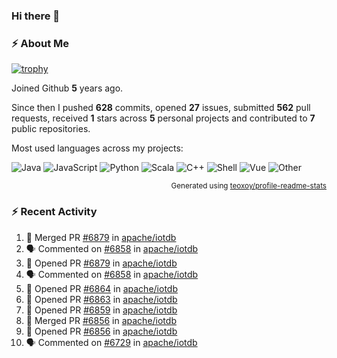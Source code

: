 ### Hi there 👋

### :zap: About Me

[![trophy](https://github-profile-trophy.vercel.app/?username=HTHou&theme=onedark)](https://github.com/ryo-ma/github-profile-trophy)
   
Joined Github **5** years ago.

Since then I pushed **628** commits, opened **27** issues, submitted **562** pull requests, received **1** stars across **5** personal projects and contributed to **7** public repositories.

Most used languages across my projects:

![Java](https://img.shields.io/static/v1?style=flat-square&label=%E2%A0%80&color=555&labelColor=%23b07219&message=Java%EF%B8%B194.4%25)
![JavaScript](https://img.shields.io/static/v1?style=flat-square&label=%E2%A0%80&color=555&labelColor=%23f1e05a&message=JavaScript%EF%B8%B11.4%25)
![Python](https://img.shields.io/static/v1?style=flat-square&label=%E2%A0%80&color=555&labelColor=%233572A5&message=Python%EF%B8%B10.7%25)
![Scala](https://img.shields.io/static/v1?style=flat-square&label=%E2%A0%80&color=555&labelColor=%23c22d40&message=Scala%EF%B8%B10.6%25)
![C++](https://img.shields.io/static/v1?style=flat-square&label=%E2%A0%80&color=555&labelColor=%23f34b7d&message=C%2B%2B%EF%B8%B10.6%25)
![Shell](https://img.shields.io/static/v1?style=flat-square&label=%E2%A0%80&color=555&labelColor=%2389e051&message=Shell%EF%B8%B10.4%25)
![Vue](https://img.shields.io/static/v1?style=flat-square&label=%E2%A0%80&color=555&labelColor=%2341b883&message=Vue%EF%B8%B10.3%25)
![Other](https://img.shields.io/static/v1?style=flat-square&label=%E2%A0%80&color=555&labelColor=%23ededed&message=Other%EF%B8%B11.2%25)

<p align="right"><sub>Generated using <a href="https://github.com/marketplace/actions/profile-readme-stats">teoxoy/profile-readme-stats</a></sub></p>


<!--![](https://github.com/HTHou/HTHou/blob/output/github-contribution-grid-snake.svg)-->

<!--![Haonan Hou's github stats](https://github-readme-stats.vercel.app/api?username=HTHou&count_private=true&show_icons=true&theme=onedark)-->

<!--![Haonan Hou's wakatime stats](https://github-readme-stats.vercel.app/api/wakatime?username=HTHou&layout=compact&theme=onedark)-->

<!--![Top Langs](https://github-readme-stats.vercel.app/api/top-langs/?username=HTHou&theme=onedark&layout=compact)-->

### :zap: Recent Activity
<!--START_SECTION:activity-->
1. 🎉 Merged PR [#6879](https://github.com/apache/iotdb/pull/6879) in [apache/iotdb](https://github.com/apache/iotdb)
2. 🗣 Commented on [#6858](https://github.com/apache/iotdb/issues/6858) in [apache/iotdb](https://github.com/apache/iotdb)
3. 💪 Opened PR [#6879](https://github.com/apache/iotdb/pull/6879) in [apache/iotdb](https://github.com/apache/iotdb)
4. 🗣 Commented on [#6858](https://github.com/apache/iotdb/issues/6858) in [apache/iotdb](https://github.com/apache/iotdb)
5. 💪 Opened PR [#6864](https://github.com/apache/iotdb/pull/6864) in [apache/iotdb](https://github.com/apache/iotdb)
6. 💪 Opened PR [#6863](https://github.com/apache/iotdb/pull/6863) in [apache/iotdb](https://github.com/apache/iotdb)
7. 💪 Opened PR [#6859](https://github.com/apache/iotdb/pull/6859) in [apache/iotdb](https://github.com/apache/iotdb)
8. 🎉 Merged PR [#6856](https://github.com/apache/iotdb/pull/6856) in [apache/iotdb](https://github.com/apache/iotdb)
9. 💪 Opened PR [#6856](https://github.com/apache/iotdb/pull/6856) in [apache/iotdb](https://github.com/apache/iotdb)
10. 🗣 Commented on [#6729](https://github.com/apache/iotdb/issues/6729) in [apache/iotdb](https://github.com/apache/iotdb)
<!--END_SECTION:activity-->

<!--
**HTHou/HTHou** is a ✨ _special_ ✨ repository because its `README.md` (this file) appears on your GitHub profile.

Here are some ideas to get you started:

- 🔭 I’m currently working on ...
- 🌱 I’m currently learning ...
- 👯 I’m looking to collaborate on ...
- 🤔 I’m looking for help with ...
- 💬 Ask me about ...
- 📫 How to reach me: ...
- 😄 Pronouns: ...
- ⚡ Fun fact: ...
-->

